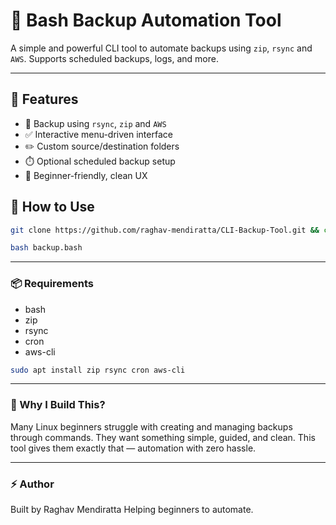 # 🔐 Bash Backup Automation Tool

A simple and powerful CLI tool to automate backups using `zip`, `rsync` and `AWS`. Supports scheduled backups, logs, and more.

--- 

## 🔧 Features
- 🔄 Backup using `rsync`, `zip` and `AWS`
- ✅ Interactive menu-driven interface
- ✏️  Custom source/destination folders
- ⏱️  Optional scheduled backup setup
- 🙋 Beginner-friendly, clean UX

## 🚀 How to Use

```bash
git clone https://github.com/raghav-mendiratta/CLI-Backup-Tool.git && cd CLI-Backup-Tool
```

```bash
bash backup.bash
```
---

### 📦 Requirements
- bash
- zip
- rsync
- cron
- aws-cli

```bash
sudo apt install zip rsync cron aws-cli
```
---

### 🤔 Why I Build This?

Many Linux beginners struggle with creating and managing backups through commands. They want something simple, guided, and clean. This tool gives them exactly that — automation with zero hassle.

---

### ⚡ Author
Built by  Raghav Mendiratta
Helping beginners to automate.
